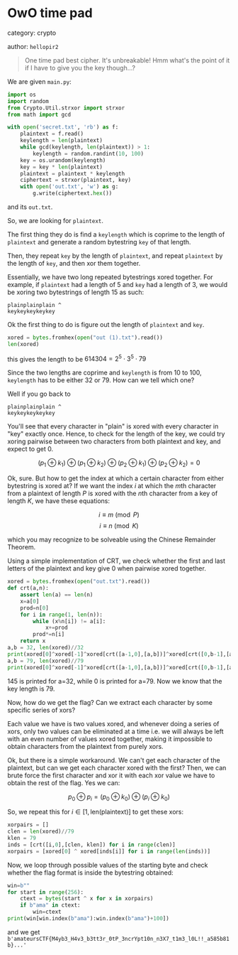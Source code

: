 # OwO time pad
category: crypto

author: `hellopir2`

> One time pad best cipher. It's unbreakable! Hmm what's the point of it if I have to give you the key though...?

We are given `main.py`:

```py
import os
import random
from Crypto.Util.strxor import strxor
from math import gcd

with open('secret.txt', 'rb') as f:
    plaintext = f.read()
    keylength = len(plaintext)
    while gcd(keylength, len(plaintext)) > 1:
        keylength = random.randint(10, 100)
    key = os.urandom(keylength)
    key = key * len(plaintext)
    plaintext = plaintext * keylength
    ciphertext = strxor(plaintext, key)
    with open('out.txt', 'w') as g:
        g.write(ciphertext.hex())
```

and its `out.txt`.

So, we are looking for `plaintext`.

The first thing they do is find a `keylength` which is coprime to the length of `plaintext` and generate a random bytestring `key` of that length.

Then, they repeat `key` by the length of `plaintext`, and repeat `plaintext` by the length of `key`, and then xor them together.

Essentially, we have two long repeated bytestrings xored together. For example, if `plaintext` had a length of 5 and `key` had a length of 3, we would be xoring two bytestrings of length 15 as such:

```
plainplainplain ^
keykeykeykeykey
```

Ok the first thing to do is figure out the length of `plaintext` and `key`.

```py
xored = bytes.fromhex(open("out (1).txt").read())
len(xored)
```

this gives the length to be $614304 = 2^5 \cdot 3^5 \cdot 79$

Since the two lengths are coprime and `keylength` is from 10 to 100, `keylength` has to be either 32 or 79. How can we tell which one?

Well if you go back to

```
plainplainplain ^
keykeykeykeykey
```

You'll see that every character in "plain" is xored with every character in "key" exactly once. Hence, to check for the length of the key, we could try xoring pairwise between two characters from both plaintext and key, and expect to get 0.

$$(p_1 \oplus k_1) \oplus (p_1 \oplus k_2) \oplus (p_2 \oplus k_1) \oplus (p_2 \oplus k_2) = 0$$

Ok, sure. But how to get the index at which a certain character from either bytestring is xored at? If we want the index $i$ at which the $m\text{th}$ character from a plaintext of length $P$ is xored with the $n\text{th}$ character from a key of length $K$, we have these equations:

$$i \equiv m \pmod{P}$$
$$i \equiv n \pmod{K}$$

which you may recognize to be solveable using the Chinese Remainder Theorem.

Using a simple implementation of CRT, we check whether the first and last letters of the plaintext and key give 0 when pairwise xored together.

```py
xored = bytes.fromhex(open("out.txt").read())
def crt(a,n):
    assert len(a) == len(n)
    x=a[0]
    prod=n[0]
    for i in range(1, len(n)):
        while (x%n[i]) != a[i]:
            x+=prod
        prod*=n[i]
    return x
a,b = 32, len(xored)//32
print(xored[0]^xored[-1]^xored[crt([a-1,0],[a,b])]^xored[crt([0,b-1],[a,b])])
a,b = 79, len(xored)//79
print(xored[0]^xored[-1]^xored[crt([a-1,0],[a,b])]^xored[crt([0,b-1],[a,b])])
```
145 is printed for a=32, while 0 is printed for a=79. Now we know that the key length is 79.

Now, how do we get the flag? Can we extract each character by some specific series of xors?

Each value we have is two values xored, and whenever doing a series of xors, only two values can be eliminated at a time i.e. we will always be left with an even number of values xored together, making it impossible to obtain characters from the plaintext from purely xors.

Ok, but there is a simple workaround. We can't get each character of the plaintext, but can we get each character xored with the first? Then, we can brute force the first character and xor it with each xor value we have to obtain the rest of the flag. Yes we can:

$$p_0 \oplus p_i = (p_0 \oplus k_0) \oplus (p_i \oplus k_0)$$

So, we repeat this for $i \in [1,\text{len(plaintext)}]$ to get these xors:

```py
xorpairs = []
clen = len(xored)//79
klen = 79
inds = [crt([i,0],[clen, klen]) for i in range(clen)]
xorpairs = [xored[0] ^ xored[inds[i]] for i in range(len(inds))]
```
Now, we loop through possible values of the starting byte and check whether the flag format is inside the bytestring obtained:
```py
win=b""
for start in range(256):
    ctext = bytes(start ^ x for x in xorpairs)
    if b"ama" in ctext:
        win=ctext
print(win[win.index(b"ama"):win.index(b"ama")+100])
```
and we get `b'amateursCTF{M4yb3_H4v3_b3tt3r_0tP_3ncrYpt10n_n3X7_t1m3_l0L!!_a585b81b}...'`